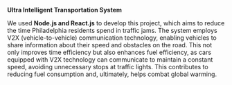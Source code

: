 **Ultra Intelligent Transportation System**

We used **Node.js and React.js** to develop this project, which aims to reduce the time Philadelphia residents spend in traffic jams.
The system employs V2X (vehicle-to-vehicle) communication technology, enabling vehicles to share information about their speed and obstacles on the road. 
This not only improves time efficiency but also enhances fuel efficiency, as cars equipped with V2X technology can communicate to maintain a constant speed, 
avoiding unnecessary stops at traffic lights.
This contributes to reducing fuel consumption and, ultimately, helps combat global warming.
